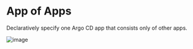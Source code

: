 # App of Apps

Declaratively specify one Argo CD app that consists only of other apps.

![image](https://github.com/user-attachments/assets/de2e11b4-e6ae-4c11-a2b2-f9a8a9721f57)
